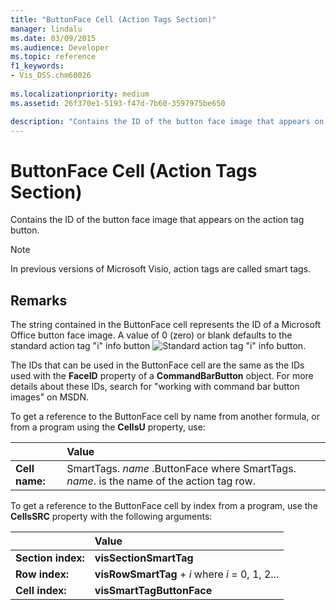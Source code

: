 ```yaml
---
title: "ButtonFace Cell (Action Tags Section)" 
manager: lindalu
ms.date: 03/09/2015
ms.audience: Developer
ms.topic: reference
f1_keywords:
- Vis_DSS.chm60026
 
ms.localizationpriority: medium
ms.assetid: 26f370e1-5193-f47d-7b60-3597975be650

description: "Contains the ID of the button face image that appears on the action tag button."
---
```


# ButtonFace Cell (Action Tags Section)

Contains the ID of the button face image that appears on the action tag button.
  
> [!NOTE]
> In previous versions of Microsoft Visio, action tags are called smart tags.
  
## Remarks

The string contained in the ButtonFace cell represents the ID of a Microsoft Office button face image. A value of 0 (zero) or blank defaults to the standard action tag "i" info button ![Standard action tag "i" info button](media/InfoPS_ZA10180114.gif).
  
The IDs that can be used in the ButtonFace cell are the same as the IDs used with the **FaceID** property of a **CommandBarButton** object. For more details about these IDs, search for "working with command bar button images" on MSDN.
  
To get a reference to the ButtonFace cell by name from another formula, or from a program using the **CellsU** property, use:
  
||Value |
|:-----|:-----|
| **Cell name:**  <br/> | SmartTags.  *name* .ButtonFace           where SmartTags. *name*. is the name of the action tag row.  <br/> |

To get a reference to the ButtonFace cell by index from a program, use the **CellsSRC** property with the following arguments:
  
||Value |
|:-----|:-----|
| **Section index:**  <br/> |**visSectionSmartTag** <br/> |
| **Row index:**  <br/> |**visRowSmartTag** +  *i*            where  *i*  = 0, 1, 2... |
| **Cell index:**  <br/> |**visSmartTagButtonFace** <br/> |
